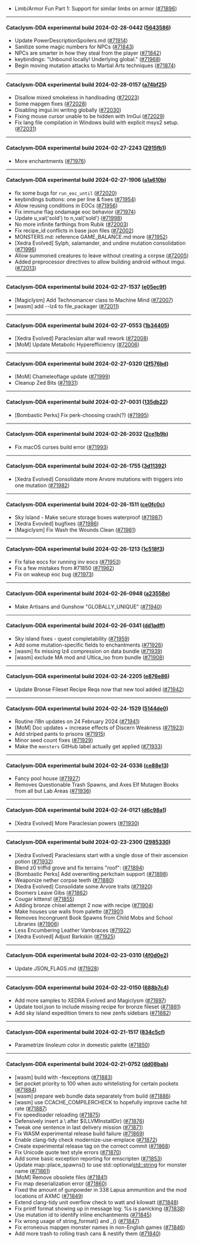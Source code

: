 * Limb/Armor Fun Part 1: Support for similar limbs on armor ([#71896](https://github.com/CleverRaven/Cataclysm-DDA/pull/71896))

---

#### Cataclysm-DDA experimental build 2024-02-28-0442 ([5643586](https://github.com/CleverRaven/Cataclysm-DDA/releases/tag/cdda-experimental-2024-02-28-0442))

* Update PowerDescriptionSpoilers.md ([#71914](https://github.com/CleverRaven/Cataclysm-DDA/pull/71914))
* Sanitize some magic numbers for NPCs ([#71843](https://github.com/CleverRaven/Cataclysm-DDA/pull/71843))
* NPCs are smarter in how they steal from the player ([#71842](https://github.com/CleverRaven/Cataclysm-DDA/pull/71842))
* keybindings: "Unbound locally!  Underlying global." ([#71968](https://github.com/CleverRaven/Cataclysm-DDA/pull/71968))
* Begin moving mutation attacks to Martial Arts techniques ([#71874](https://github.com/CleverRaven/Cataclysm-DDA/pull/71874))

---

#### Cataclysm-DDA experimental build 2024-02-28-0157 ([a74bf25](https://github.com/CleverRaven/Cataclysm-DDA/releases/tag/cdda-experimental-2024-02-28-0157))

* Disallow mixed smokeless in handloading ([#72023](https://github.com/CleverRaven/Cataclysm-DDA/pull/72023))
* Some mapgen fixes ([#72028](https://github.com/CleverRaven/Cataclysm-DDA/pull/72028))
* Disabling imgui.ini writing globally ([#72030](https://github.com/CleverRaven/Cataclysm-DDA/pull/72030))
* Fixing mouse cursor unable to be hidden with ImGui ([#72029](https://github.com/CleverRaven/Cataclysm-DDA/pull/72029))
* Fix lang file compilation in Windows build with explicit msys2 setup. ([#72031](https://github.com/CleverRaven/Cataclysm-DDA/pull/72031))

---

#### Cataclysm-DDA experimental build 2024-02-27-2243 ([2915fb1](https://github.com/CleverRaven/Cataclysm-DDA/releases/tag/cdda-experimental-2024-02-27-2243))

* More enchantments ([#71976](https://github.com/CleverRaven/Cataclysm-DDA/pull/71976))

---

#### Cataclysm-DDA experimental build 2024-02-27-1906 ([a1a610b](https://github.com/CleverRaven/Cataclysm-DDA/releases/tag/cdda-experimental-2024-02-27-1906))

* fix some bugs for `run_eoc_until` ([#72020](https://github.com/CleverRaven/Cataclysm-DDA/pull/72020))
* keybindings buttons: one per line & fixes ([#71954](https://github.com/CleverRaven/Cataclysm-DDA/pull/71954))
* Allow reusing conditions in EOCs ([#71956](https://github.com/CleverRaven/Cataclysm-DDA/pull/71956))
* Fix immune flag ondamage eoc behavior ([#71974](https://github.com/CleverRaven/Cataclysm-DDA/pull/71974))
* Update u_val('sold') to n_val('sold') ([#71998](https://github.com/CleverRaven/Cataclysm-DDA/pull/71998))
* No more infinite farthings from Rubik ([#72003](https://github.com/CleverRaven/Cataclysm-DDA/pull/72003))
* Fix recipe_id conflicts in base json files ([#72002](https://github.com/CleverRaven/Cataclysm-DDA/pull/72002))
* MONSTERS.md: reference GAME_BALANCE.md more ([#71952](https://github.com/CleverRaven/Cataclysm-DDA/pull/71952))
* [Xedra Evolved] Sylph, salamander, and undine mutation consolidation ([#71996](https://github.com/CleverRaven/Cataclysm-DDA/pull/71996))
* Allow summoned creatures to leave without creating a corpse ([#72005](https://github.com/CleverRaven/Cataclysm-DDA/pull/72005))
* Added preprocessor directives to allow building android without imgui. ([#72013](https://github.com/CleverRaven/Cataclysm-DDA/pull/72013))

---

#### Cataclysm-DDA experimental build 2024-02-27-1537 ([e05ec9f](https://github.com/CleverRaven/Cataclysm-DDA/releases/tag/cdda-experimental-2024-02-27-1537))

* [Magiclysm] Add Technomancer class to Machine Mind ([#72007](https://github.com/CleverRaven/Cataclysm-DDA/pull/72007))
* [wasm] add --lz4 to file_packager ([#72011](https://github.com/CleverRaven/Cataclysm-DDA/pull/72011))

---

#### Cataclysm-DDA experimental build 2024-02-27-0553 ([1b34405](https://github.com/CleverRaven/Cataclysm-DDA/releases/tag/cdda-experimental-2024-02-27-0553))

* [Xedra Evolved] Paraclesian altar wall rework ([#72008](https://github.com/CleverRaven/Cataclysm-DDA/pull/72008))
* [MoM] Update Metabolic Hyperefficiency ([#72006](https://github.com/CleverRaven/Cataclysm-DDA/pull/72006))

---

#### Cataclysm-DDA experimental build 2024-02-27-0320 ([2f576bd](https://github.com/CleverRaven/Cataclysm-DDA/releases/tag/cdda-experimental-2024-02-27-0320))

* [MoM] Chameleoflage update ([#71999](https://github.com/CleverRaven/Cataclysm-DDA/pull/71999))
* Cleanup Zed Bits ([#71931](https://github.com/CleverRaven/Cataclysm-DDA/pull/71931))

---

#### Cataclysm-DDA experimental build 2024-02-27-0031 ([135db22](https://github.com/CleverRaven/Cataclysm-DDA/releases/tag/cdda-experimental-2024-02-27-0031))

* [Bombastic Perks] Fix perk-choosing crash(?) ([#71995](https://github.com/CleverRaven/Cataclysm-DDA/pull/71995))

---

#### Cataclysm-DDA experimental build 2024-02-26-2032 ([2ce1b9b](https://github.com/CleverRaven/Cataclysm-DDA/releases/tag/cdda-experimental-2024-02-26-2032))

* Fix macOS curses build error ([#71993](https://github.com/CleverRaven/Cataclysm-DDA/pull/71993))

---

#### Cataclysm-DDA experimental build 2024-02-26-1755 ([3d11392](https://github.com/CleverRaven/Cataclysm-DDA/releases/tag/cdda-experimental-2024-02-26-1755))

* [Xedra Evolved] Consolidate more Arvore mutations with triggers into one mutation ([#71982](https://github.com/CleverRaven/Cataclysm-DDA/pull/71982))

---

#### Cataclysm-DDA experimental build 2024-02-26-1511 ([ce0fc0c](https://github.com/CleverRaven/Cataclysm-DDA/releases/tag/cdda-experimental-2024-02-26-1511))

* Sky Island - Make secure storage boxes waterproof ([#71987](https://github.com/CleverRaven/Cataclysm-DDA/pull/71987))
* [Xedra Evovled] bugfixes ([#71986](https://github.com/CleverRaven/Cataclysm-DDA/pull/71986))
* [Magiclysm] Fix Wash the Wounds Clean ([#71981](https://github.com/CleverRaven/Cataclysm-DDA/pull/71981))

---

#### Cataclysm-DDA experimental build 2024-02-26-1213 ([1c518f3](https://github.com/CleverRaven/Cataclysm-DDA/releases/tag/cdda-experimental-2024-02-26-1213))

* Fix false eocs for running inv eocs ([#71953](https://github.com/CleverRaven/Cataclysm-DDA/pull/71953))
* Fix a few mistakes from #71850 ([#71962](https://github.com/CleverRaven/Cataclysm-DDA/pull/71962))
* Fix on wakeup eoc bug ([#71973](https://github.com/CleverRaven/Cataclysm-DDA/pull/71973))

---

#### Cataclysm-DDA experimental build 2024-02-26-0948 ([a23558e](https://github.com/CleverRaven/Cataclysm-DDA/releases/tag/cdda-experimental-2024-02-26-0948))

* Make Artisans and Gunshow "GLOBALLY_UNIQUE" ([#71940](https://github.com/CleverRaven/Cataclysm-DDA/pull/71940))

---

#### Cataclysm-DDA experimental build 2024-02-26-0341 ([dd1adff](https://github.com/CleverRaven/Cataclysm-DDA/releases/tag/cdda-experimental-2024-02-26-0341))

* Sky island fixes - quest completability ([#71959](https://github.com/CleverRaven/Cataclysm-DDA/pull/71959))
* Add some mutation-specific fields to enchantments ([#71926](https://github.com/CleverRaven/Cataclysm-DDA/pull/71926))
* [wasm] fix missing lz4 compression on data bundle ([#71939](https://github.com/CleverRaven/Cataclysm-DDA/pull/71939))
* [wasm] exclude MA mod and Ultica_iso from bundle ([#71908](https://github.com/CleverRaven/Cataclysm-DDA/pull/71908))

---

#### Cataclysm-DDA experimental build 2024-02-24-2205 ([e876e86](https://github.com/CleverRaven/Cataclysm-DDA/releases/tag/cdda-experimental-2024-02-24-2205))

* Update Bronse Fileset Recipe Reqs now that new tool added ([#71942](https://github.com/CleverRaven/Cataclysm-DDA/pull/71942))

---

#### Cataclysm-DDA experimental build 2024-02-24-1529 ([5144de0](https://github.com/CleverRaven/Cataclysm-DDA/releases/tag/cdda-experimental-2024-02-24-1529))

* Routine i18n updates on 24 February 2024 ([#71941](https://github.com/CleverRaven/Cataclysm-DDA/pull/71941))
* [MoM] Doc updates + increase effects of Discern Weakness ([#71923](https://github.com/CleverRaven/Cataclysm-DDA/pull/71923))
* Add striped pants to prisons ([#71915](https://github.com/CleverRaven/Cataclysm-DDA/pull/71915))
* Minor seed count fixes ([#71929](https://github.com/CleverRaven/Cataclysm-DDA/pull/71929))
* Make the ``monsters`` GitHub label actually get applied ([#71933](https://github.com/CleverRaven/Cataclysm-DDA/pull/71933))

---

#### Cataclysm-DDA experimental build 2024-02-24-0336 ([ce88e13](https://github.com/CleverRaven/Cataclysm-DDA/releases/tag/cdda-experimental-2024-02-24-0336))

* Fancy pool house ([#71927](https://github.com/CleverRaven/Cataclysm-DDA/pull/71927))
* Removes Questionable Trash Spawns, and Axes Elf Mutagen Books from all but Lab Areas ([#71936](https://github.com/CleverRaven/Cataclysm-DDA/pull/71936))

---

#### Cataclysm-DDA experimental build 2024-02-24-0121 ([d6c98a1](https://github.com/CleverRaven/Cataclysm-DDA/releases/tag/cdda-experimental-2024-02-24-0121))

* [Xedra Evolved] More Paraclesian powers ([#71930](https://github.com/CleverRaven/Cataclysm-DDA/pull/71930))

---

#### Cataclysm-DDA experimental build 2024-02-23-2300 ([2985330](https://github.com/CleverRaven/Cataclysm-DDA/releases/tag/cdda-experimental-2024-02-23-2300))

* [Xedra Evolved] Paraclesians start with a single dose of their ascension potion ([#71932](https://github.com/CleverRaven/Cataclysm-DDA/pull/71932))
* Blend z0 triffid grove and fix terrains "roof": ([#71894](https://github.com/CleverRaven/Cataclysm-DDA/pull/71894))
* [Bombastic Perks] Add overwriting perkchain support ([#71898](https://github.com/CleverRaven/Cataclysm-DDA/pull/71898))
* Weaponize nether corpse teeth ([#71880](https://github.com/CleverRaven/Cataclysm-DDA/pull/71880))
* [Xedra Evolved] Consolidate some Arvore traits ([#71920](https://github.com/CleverRaven/Cataclysm-DDA/pull/71920))
* Boomers Leave Gibs ([#71862](https://github.com/CleverRaven/Cataclysm-DDA/pull/71862))
* Cougar kittens! ([#71855](https://github.com/CleverRaven/Cataclysm-DDA/pull/71855))
* Adding bronze chisel attempt 2 now with recipe ([#71904](https://github.com/CleverRaven/Cataclysm-DDA/pull/71904))
* Make houses use walls from palette ([#71901](https://github.com/CleverRaven/Cataclysm-DDA/pull/71901))
* Removes Incongruent Book Spawns from Child Mobs and School Libraries ([#71906](https://github.com/CleverRaven/Cataclysm-DDA/pull/71906))
* Less Encumbering Leather Vambraces ([#71922](https://github.com/CleverRaven/Cataclysm-DDA/pull/71922))
* [Xedra Evolved] Adjust Barkskin ([#71925](https://github.com/CleverRaven/Cataclysm-DDA/pull/71925))

---

#### Cataclysm-DDA experimental build 2024-02-23-0310 ([4f0d0e2](https://github.com/CleverRaven/Cataclysm-DDA/releases/tag/cdda-experimental-2024-02-23-0310))

* Update JSON_FLAGS.md ([#71928](https://github.com/CleverRaven/Cataclysm-DDA/pull/71928))

---

#### Cataclysm-DDA experimental build 2024-02-22-0150 ([688b7c4](https://github.com/CleverRaven/Cataclysm-DDA/releases/tag/cdda-experimental-2024-02-22-0150))

* Add more samples to XEDRA Evolved and Magiclysm ([#71897](https://github.com/CleverRaven/Cataclysm-DDA/pull/71897))
* Update tool.json to include missing recipe for bronze fileset ([#71881](https://github.com/CleverRaven/Cataclysm-DDA/pull/71881))
* Add sky island expedition timers to new zenfs sidebars ([#71882](https://github.com/CleverRaven/Cataclysm-DDA/pull/71882))

---

#### Cataclysm-DDA experimental build 2024-02-21-1517 ([834c5cf](https://github.com/CleverRaven/Cataclysm-DDA/releases/tag/cdda-experimental-2024-02-21-1517))

* Parametrize linoleum color in domestic palette ([#71850](https://github.com/CleverRaven/Cataclysm-DDA/pull/71850))

---

#### Cataclysm-DDA experimental build 2024-02-21-0752 ([dd08bab](https://github.com/CleverRaven/Cataclysm-DDA/releases/tag/cdda-experimental-2024-02-21-0752))

* [wasm] build with -fexceptions ([#71883](https://github.com/CleverRaven/Cataclysm-DDA/pull/71883))
* Set pocket priority to 100 when auto whitelisting for certain pockets ([#71884](https://github.com/CleverRaven/Cataclysm-DDA/pull/71884))
* [wasm] prepare web bundle data separately from build ([#71886](https://github.com/CleverRaven/Cataclysm-DDA/pull/71886))
* [wasm] use CCACHE_COMPILERCHECK to hopefully improve cache hit rate ([#71887](https://github.com/CleverRaven/Cataclysm-DDA/pull/71887))
* Fix speedloader reloading ([#71875](https://github.com/CleverRaven/Cataclysm-DDA/pull/71875))
* Defensively insert a \ after $(LLVMInstallDir) ([#71876](https://github.com/CleverRaven/Cataclysm-DDA/pull/71876))
* Tweak one sentence in last delivery mission ([#71871](https://github.com/CleverRaven/Cataclysm-DDA/pull/71871))
* Fix WASM experimental release build failure ([#71869](https://github.com/CleverRaven/Cataclysm-DDA/pull/71869))
* Enable clang-tidy check modernize-use-emplace ([#71872](https://github.com/CleverRaven/Cataclysm-DDA/pull/71872))
* Create experimental release tag on the correct commit ([#71868](https://github.com/CleverRaven/Cataclysm-DDA/pull/71868))
* Fix Unicode quote text style errors ([#71870](https://github.com/CleverRaven/Cataclysm-DDA/pull/71870))
* Add some basic exception reporting for emscripten ([#71853](https://github.com/CleverRaven/Cataclysm-DDA/pull/71853))
* Update map::place_spawns() to use std::optional<std::string> for monster name ([#71861](https://github.com/CleverRaven/Cataclysm-DDA/pull/71861))
* [MoM] Remove obsolete files ([#71841](https://github.com/CleverRaven/Cataclysm-DDA/pull/71841))
* Fix map deserialization error ([#71860](https://github.com/CleverRaven/Cataclysm-DDA/pull/71860))
* Fixed the amount of gunpowder in 338 Lapua ammunition and the mod locations of AXMC ([#71849](https://github.com/CleverRaven/Cataclysm-DDA/pull/71849))
* Extend clang-tidy unit overflow check to watt and kilowatt ([#71848](https://github.com/CleverRaven/Cataclysm-DDA/pull/71848))
* Fix printf format showing up in message log: %s is panicking ([#71838](https://github.com/CleverRaven/Cataclysm-DDA/pull/71838))
* Use mutation id to identify inline enchantments ([#71845](https://github.com/CleverRaven/Cataclysm-DDA/pull/71845))
* Fix wrong usage of string_format() and _() ([#71847](https://github.com/CleverRaven/Cataclysm-DDA/pull/71847))
* Fix erroneous mapgen monster names in non-English games ([#71846](https://github.com/CleverRaven/Cataclysm-DDA/pull/71846))
* Add more trash to rolling trash cans & nestify them ([#71840](https://github.com/CleverRaven/Cataclysm-DDA/pull/71840))
